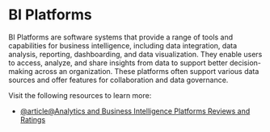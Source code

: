 # BI Platforms

BI Platforms are software systems that provide a range of tools and capabilities for business intelligence, including data integration, data analysis, reporting, dashboarding, and data visualization. They enable users to access, analyze, and share insights from data to support better decision-making across an organization. These platforms often support various data sources and offer features for collaboration and data governance.

Visit the following resources to learn more:

- [@article@Analytics and Business Intelligence Platforms Reviews and Ratings](https://www.gartner.com/reviews/market/analytics-business-intelligence-platforms)